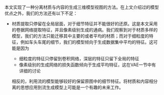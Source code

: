 本文实现了一种分离材质与内容的生成三维模型视图的方法。在上文介绍过的模型优点之外，我们的方法还有以下不足：

- 材质提取只停留在全局层面，对于细节特征并不能很好的还原。这是本文采用的卷据网络提取特征，并且像素级别生成的通病。我们观察到对于材质多样的模型，我们的方法只能迁移其中主要的或者平均的材质；而对于细粒度的特征，例如车头车尾的细节，我们的模型倾向于生成数据集中平均的特征。这可能是因为

    - 细粒度的特征只停留到卷积网络，深层的特征只留下全局的特征
    - 像素级别的生成网络的损失函数倾向于生成平均特征，这在VAE一节中有详细的讨论

    相反的，利用流的模型能够较好的保留原图中的细节特征。将材质和内容相分离的思想应用到流生成模型上可能是一个有趣的未来工作。

